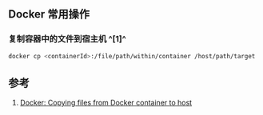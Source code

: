 ﻿## Docker 常用操作

### 复制容器中的文件到宿主机 ^[1]^

```sh
docker cp <containerId>:/file/path/within/container /host/path/target
```



## 参考

1. [Docker: Copying files from Docker container to host](https://stackoverflow.com/questions/22049212/docker-copying-files-from-docker-container-to-host)
